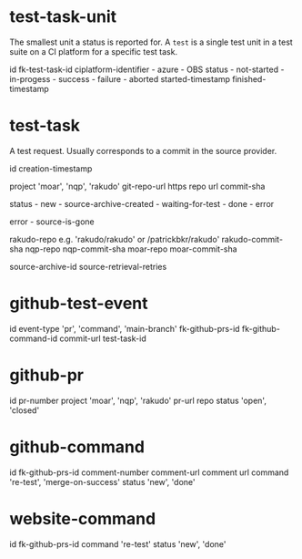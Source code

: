 test-task-unit
==============

The smallest unit a status is reported for.
A `test` is a single test unit in a test suite on a CI platform for a specific test task.

id
fk-test-task-id
ciplatform-identifier
    - azure
    - OBS
status
    - not-started
    - in-progess
    - success
    - failure
    - aborted
started-timestamp
finished-timestamp


test-task
=========

A test request. Usually corresponds to a commit in the source provider.

id
creation-timestamp

project         'moar', 'nqp', 'rakudo'
git-repo-url    https repo url
commit-sha

status
    - new
    - source-archive-created
    - waiting-for-test
    - done
    - error

error
    - source-is-gone

rakudo-repo     e.g. 'rakudo/rakudo' or /patrickbkr/rakudo'
rakudo-commit-sha
nqp-repo
nqp-commit-sha
moar-repo
moar-commit-sha

source-archive-id
source-retrieval-retries


github-test-event
=================

id
event-type         'pr', 'command', 'main-branch'
fk-github-prs-id
fk-github-command-id
commit-url
test-task-id


github-pr
=========

id
pr-number
project     'moar', 'nqp', 'rakudo'
pr-url
repo
status      'open', 'closed'


github-command
==============

id
fk-github-prs-id
comment-number
comment-url    comment url
command     're-test', 'merge-on-success'
status      'new', 'done'


website-command
===============

id
fk-github-prs-id
command     're-test'
status      'new', 'done'


